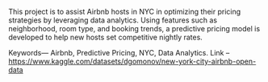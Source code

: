  
This project is to assist Airbnb hosts in NYC in optimizing their pricing strategies by leveraging data analytics. Using features such as neighborhood, room type, and booking trends, a predictive pricing model is developed to help new hosts set competitive nightly rates. 

Keywords— Airbnb, Predictive Pricing, NYC, Data Analytics. 
Link – https://www.kaggle.com/datasets/dgomonov/new-york-city-airbnb-open-data
